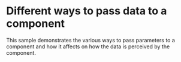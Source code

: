 # Different ways to pass data to a component

This sample demonstrates the various ways to pass parameters to a component and how it affects on how the data is perceived by the component.
